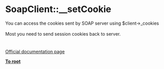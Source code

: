 # SoapClient::__setCookie




<div class="phpcode"><span class="html">
You can access the cookies sent by SOAP server using $client-&gt;_cookies<br><br>Most you need to send session cookies back to server.</span>
</div>
  

#

[Official documentation page](https://www.php.net/manual/en/soapclient.setcookie.php)

**[To root](/README.md)**